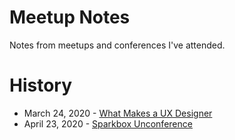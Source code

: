 # Meetup Notes
Notes from meetups and conferences I've attended.

# History
* March 24, 2020 - [What Makes a UX Designer](./meetups/2020-03-24-what-makes-a-ux-designer.md)
* April 23, 2020 - [Sparkbox Unconference](./meetups/2020-04-23-sparkbox-unconference.md)
